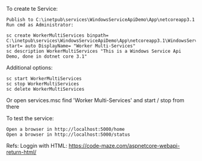 To create te Service:

	Publish to C:\inetpub\services\WindowsServiceApiDemo\App\netcoreapp3.1
	Run cmd as Administrator:

	sc create WorkerMultiServices binpath= C:\inetpub\services\WindowsServiceApiDemo\App\netcoreapp3.1\WindowsServiceApiDemo.exe start= auto DisplayName= "Worker Multi-Services"
	sc description WorkerMultiServices "This is a Windows Service Api Demo, done in dotnet core 3.1"

Additional options:

	sc start WorkerMultiServices
	sc stop WorkerMultiServices
	sc delete WorkerMultiServices

Or open services.msc find 'Worker Multi-Services' and start / stop from there

To test the service:

	Open a browser in http://localhost:5000/home
	Open a browser in http://localhost:5000/status

Refs: Loggin with HTML: https://code-maze.com/aspnetcore-webapi-return-html/
